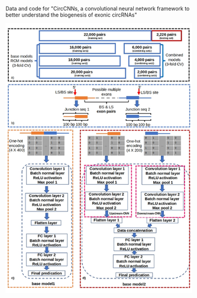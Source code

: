 Data and code for "CircCNNs, a convolutional neural network framework to better understand the biogenesis of exonic circRNAs"

![CircCNN Base models](Images/base_models.jpg)
